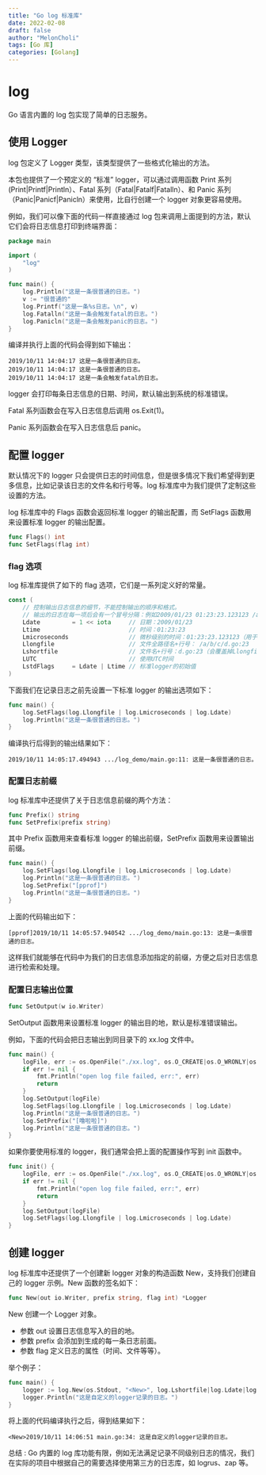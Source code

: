 ```yaml
---
title: "Go log 标准库"
date: 2022-02-08
draft: false
author: "MelonCholi"
tags: [Go 库]
categories: [Golang]
---
```


# log

Go 语言内置的 log 包实现了简单的日志服务。

## 使用 Logger

log 包定义了 Logger 类型，该类型提供了一些格式化输出的方法。

本包也提供了一个预定义的 “标准” logger，可以通过调用函数 Print 系列 (Print|Printf|Println）、Fatal 系列（Fatal|Fatalf|Fatalln）、和 Panic 系列（Panic|Panicf|Panicln）来使用，比自行创建一个 logger 对象更容易使用。

例如，我们可以像下面的代码一样直接通过 log 包来调用上面提到的方法，默认它们会将日志信息打印到终端界面：

```go
package main

import (
    "log"
)

func main() {
    log.Println("这是一条很普通的日志。")
    v := "很普通的"
    log.Printf("这是一条%s日志。\n", v)
    log.Fatalln("这是一条会触发fatal的日志。")
    log.Panicln("这是一条会触发panic的日志。")
}
```

编译并执行上面的代码会得到如下输出：

```
2019/10/11 14:04:17 这是一条很普通的日志。
2019/10/11 14:04:17 这是一条很普通的日志。
2019/10/11 14:04:17 这是一条会触发fatal的日志。
```

logger 会打印每条日志信息的日期、时间，默认输出到系统的标准错误。

Fatal 系列函数会在写入日志信息后调用 os.Exit(1)。

Panic 系列函数会在写入日志信息后 panic。

## 配置 logger

默认情况下的 logger 只会提供日志的时间信息，但是很多情况下我们希望得到更多信息，比如记录该日志的文件名和行号等。log 标准库中为我们提供了定制这些设置的方法。

log 标准库中的 Flags 函数会返回标准 logger 的输出配置，而 SetFlags 函数用来设置标准 logger 的输出配置。

```go
func Flags() int
func SetFlags(flag int)
```

### flag 选项

log 标准库提供了如下的 flag 选项，它们是一系列定义好的常量。

```go
const (
    // 控制输出日志信息的细节，不能控制输出的顺序和格式。
    // 输出的日志在每一项后会有一个冒号分隔：例如2009/01/23 01:23:23.123123 /a/b/c/d.go:23: message
    Ldate         = 1 << iota     // 日期：2009/01/23
    Ltime                         // 时间：01:23:23
    Lmicroseconds                 // 微秒级别的时间：01:23:23.123123（用于增强Ltime位）
    Llongfile                     // 文件全路径名+行号： /a/b/c/d.go:23
    Lshortfile                    // 文件名+行号：d.go:23（会覆盖掉Llongfile）
    LUTC                          // 使用UTC时间
    LstdFlags     = Ldate | Ltime // 标准logger的初始值
)
```

下面我们在记录日志之前先设置一下标准 logger 的输出选项如下：

```go
func main() {
    log.SetFlags(log.Llongfile | log.Lmicroseconds | log.Ldate)
    log.Println("这是一条很普通的日志。")
}
```

编译执行后得到的输出结果如下：

```
2019/10/11 14:05:17.494943 .../log_demo/main.go:11: 这是一条很普通的日志。
```

### 配置日志前缀

log 标准库中还提供了关于日志信息前缀的两个方法：

```go
func Prefix() string
func SetPrefix(prefix string)
```

其中 Prefix 函数用来查看标准 logger 的输出前缀，SetPrefix 函数用来设置输出前缀。

```go
func main() {
    log.SetFlags(log.Llongfile | log.Lmicroseconds | log.Ldate)
    log.Println("这是一条很普通的日志。")
    log.SetPrefix("[pprof]")
    log.Println("这是一条很普通的日志。")
}
```

上面的代码输出如下：

```
[pprof]2019/10/11 14:05:57.940542 .../log_demo/main.go:13: 这是一条很普通的日志。
```

这样我们就能够在代码中为我们的日志信息添加指定的前缀，方便之后对日志信息进行检索和处理。

### 配置日志输出位置

```go
func SetOutput(w io.Writer)
```

SetOutput 函数用来设置标准 logger 的输出目的地，默认是标准错误输出。

例如，下面的代码会把日志输出到同目录下的 xx.log 文件中。

```go
func main() {
    logFile, err := os.OpenFile("./xx.log", os.O_CREATE|os.O_WRONLY|os.O_APPEND, 0644)
    if err != nil {
        fmt.Println("open log file failed, err:", err)
        return
    }
    log.SetOutput(logFile)
    log.SetFlags(log.Llongfile | log.Lmicroseconds | log.Ldate)
    log.Println("这是一条很普通的日志。")
    log.SetPrefix("[噜啦啦]")
    log.Println("这是一条很普通的日志。")
}
```

如果你要使用标准的 logger，我们通常会把上面的配置操作写到 init 函数中。

```go
func init() {
    logFile, err := os.OpenFile("./xx.log", os.O_CREATE|os.O_WRONLY|os.O_APPEND, 0644)
    if err != nil {
        fmt.Println("open log file failed, err:", err)
        return
    }
    log.SetOutput(logFile)
    log.SetFlags(log.Llongfile | log.Lmicroseconds | log.Ldate)
}
```

## 创建 logger

log 标准库中还提供了一个创建新 logger 对象的构造函数 New，支持我们创建自己的 logger 示例。New 函数的签名如下：

```go
func New(out io.Writer, prefix string, flag int) *Logger
```

New 创建一个 Logger 对象。

- 参数 out 设置日志信息写入的目的地。
- 参数 prefix 会添加到生成的每一条日志前面。
- 参数 flag 定义日志的属性（时间、文件等等）。

举个例子：

```go
func main() {
    logger := log.New(os.Stdout, "<New>", log.Lshortfile|log.Ldate|log.Ltime)
    logger.Println("这是自定义的logger记录的日志。")
}
```

将上面的代码编译执行之后，得到结果如下：

```
<New>2019/10/11 14:06:51 main.go:34: 这是自定义的logger记录的日志。
```

总结 : Go 内置的 log 库功能有限，例如无法满足记录不同级别日志的情况，我们在实际的项目中根据自己的需要选择使用第三方的日志库，如 logrus、zap 等。